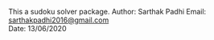 This a sudoku solver package.
Author: Sarthak Padhi
Email: sarthakpadhi2016@gmail.com   
Date:   13/06/2020
